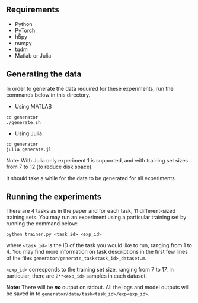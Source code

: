 ## Requirements

* Python
* PyTorch
* h5py
* numpy
* tqdm
* Matlab or Julia

## Generating the data

In order to generate the data required for these experiments, run the commands below in this directory. 

* Using MATLAB

```
cd generator
./generate.sh
```

* Using Julia

```
cd generator
julia generate.jl
```

Note: With Julia only experiment 1 is supported, and with training set sizes from 7 to 12 (to reduce disk space).

It should take a while for the data to be generated for all experiments.

## Running the experiments

There are 4 tasks as in the paper and for each task, 11 different-sized training sets. You may run an experiment using a particular training set by running the command below:

```
python trainer.py <task_id> <exp_id>
```

where `<task_id>` is the ID of the task you would like to run, ranging from 1 to 4. You may find more information on task descriptions in the first few lines of the files `generator/generate_task<task_id>_dataset.m`.

`<exp_id>` corresponds to the training set size, ranging from 7 to 17, in particular, there are `2**<exp_id>` samples in each dataset.

**Note:** There will be **_no_** output on stdout. All the logs and model outputs will be saved in to `generator/data/task<task_id>/exp<exp_id>`.
